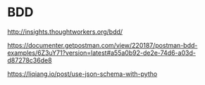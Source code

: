 # BDD


http://insights.thoughtworkers.org/bdd/

https://documenter.getpostman.com/view/220187/postman-bdd-examples/6Z3uY71?version=latest#a55a0b92-de2e-74d6-a03d-d87278c36de8


https://liqiang.io/post/use-json-schema-with-pytho
